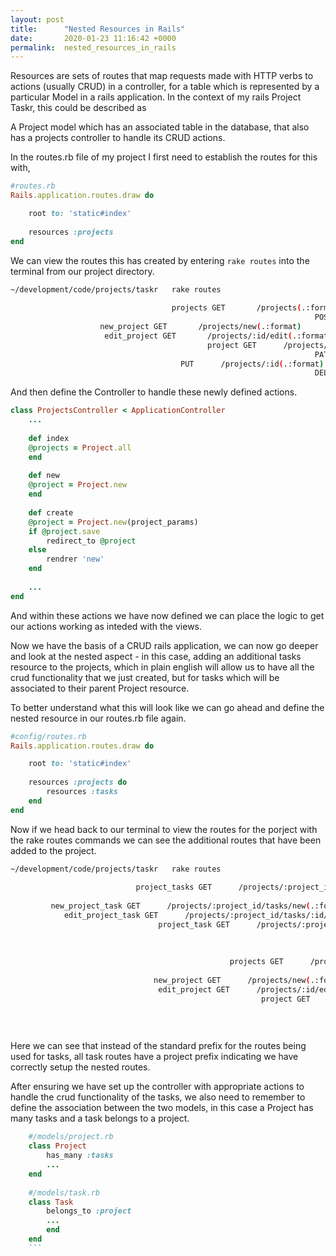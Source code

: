 ```yaml
---
layout: post
title:      "Nested Resources in Rails"
date:       2020-01-23 11:16:42 +0000
permalink:  nested_resources_in_rails
---
```



Resources are sets of routes that map requests made with HTTP verbs to actions (usually CRUD) in a controller, for a table which is represented by a particular Model in a rails application.  In the context of my rails Project Taskr, this could be described as 

A Project model which has an associated table in the database, that also has a projects controller to handle its CRUD actions.

In the routes.rb file of my project I first need to establish the routes for this with,

```ruby
#routes.rb
Rails.application.routes.draw do

	root to: 'static#index'
	
	resources :projects
end
```

We can view the routes this has created by entering ```rake routes``` into the terminal from our project directory.

```bash
~/development/code/projects/taskr   rake routes
	
									projects GET       /projects(.:format)                                                                         projects#index
																	POST      /projects(.:format)                                                                         projects#create
					new_project GET       /projects/new(.:format)                                                               projects#new
					 edit_project GET       /projects/:id/edit(.:format)                                                         projects#edit
											project GET      /projects/:id(.:format)                                                                  projects#show
																	PATCH    /projects/:id(.:format)                                                                  projects#update
                                      PUT      /projects/:id(.:format)                                                                  projects#update
																	DELETE  /projects/:id(.:format)                                                                  projects#destroy
```

And then define the Controller to handle these newly defined actions. 

```ruby
class ProjectsController < ApplicationController
	...
	
	def index
	@projects = Project.all
	end
	
	def new
	@project = Project.new
	end
	
	def create
	@project = Project.new(project_params)
	if @project.save
		redirect_to @project
	else
		rendrer 'new'
	end
	
	...
end
```

And within these actions we have now defined we can place the logic to get our actions working as inteded with the views.

Now we have the basis of a CRUD rails application, we can now go deeper and look at the nested aspect - in this case, adding an additional tasks resource to the projects, which in plain english will allow us to have all the crud functionality that we just created, but for tasks which will be associated to their parent Project resource. 

To better understand what this will look like we can go ahead and define the nested resource in our routes.rb file again. 

```ruby
#config/routes.rb
Rails.application.routes.draw do

	root to: 'static#index'
	
	resources :projects do
		resources :tasks
	end
end
```

Now if we head back to our terminal to view the routes for the porject with the rake routes commands we can see the additional routes that have been added to the project. 

```bash
~/development/code/projects/taskr   rake routes
	
							project_tasks GET      /projects/:project_id/tasks(.:format)                                        tasks#index
																				POST     /projects/:project_id/tasks(.:format)                                         tasks#create
		 new_project_task GET      /projects/:project_id/tasks/new(.:format)                                tasks#new
			edit_project_task GET      /projects/:project_id/tasks/:id/edit(.:format)                          tasks#edit
								 project_task GET      /projects/:project_id/tasks/:id(.:format)                                  tasks#show
																				PATCH    /projects/:project_id/tasks/:id(.:format)                                  tasks#update
																						PUT     /projects/:project_id/tasks/:id(.:format)                                   tasks#update
																			DELETE   /projects/:project_id/tasks/:id(.:format)                                   tasks#destroy
												 projects GET      /projects(.:format)                                                                            projects#index
																				POST     /projects(.:format)                                                                             projects#create
								new_project GET      /projects/new(.:format)                                                                   projects#new
								 edit_project GET      /projects/:id/edit(.:format)                                                             projects#edit
														project GET     /projects/:id(.:format)                                                                      projects#show
																			PATCH    /projects/:id(.:format)                                                                       projects#update
																					PUT      /projects/:id(.:format)                                                                       projects#update
																		DELETE   /projects/:id(.:format)                                                                       projects#destroy
``` 

Here we can see that instead of the standard prefix for the routes being used for tasks, all task routes have a project prefix indicating we have correctly setup the nested routes.

After ensuring we have set up the controller with appropriate actions to handle the crud functionality of the tasks, we also need to remember to define the association between the two models, in this case a Project has many tasks and a task belongs to a project. 

```ruby
	#/models/project.rb
	class Project
		has_many :tasks
		...
	end
	
	#/models/task.rb
	class Task
		belongs_to :project
		...
		end
	end
	```


